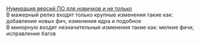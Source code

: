 
[Нумерация версий ПО для новичков и не только](http://habrahabr.ru/post/119400/)  
В мажерный релиз входят только крупные изменения такие как: добавление новых фич, изменения ядра и подобное  
В минорную входят незначительные изменения такие как: мелкие фичи, исправление багов
